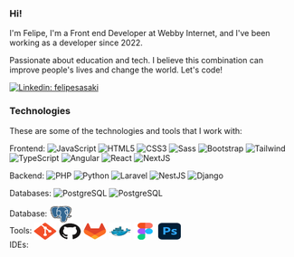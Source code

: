 ### Hi!

I'm Felipe,  I'm a Front end Developer at Webby Internet, and I've been working as a developer since 2022. 

Passionate about education and tech. I believe this combination can improve people's lives and change the world. Let's code!

[![Linkedin: felipesasaki](https://img.shields.io/badge/-Linkedin-blue?style=flat-square&logo=Linkedin&logoColor=white&link=https://www.linkedin.com/in/felipesasaki/)](https://www.linkedin.com/in/felipesasaki/)


### Technologies
These are some of the technologies and tools that I work with:

  Frontend:
  ![JavaScript](https://img.shields.io/badge/-JavaScript-black?style=flat-square&logo=javascript)
  ![HTML5](https://img.shields.io/badge/-HTML5-E34F26?style=flat-square&logo=html5&logoColor=white)
  ![CSS3](https://img.shields.io/badge/-CSS3-1572B6?style=flat-square&logo=css3)
  ![Sass](https://img.shields.io/badge/-Sass-CC6699?style=flat-square&logo=sass&logoColor=white)
  ![Bootstrap](https://img.shields.io/badge/-Bootstrap-563D7C?style=flat-square&logo=bootstrap)
  ![Tailwind](https://img.shields.io/badge/-Tailwind-gray?style=flat-square&logo=tailwindcss)
  ![TypeScript](https://img.shields.io/badge/-TypeScript-007ACC?style=flat-square&logo=typescript&logoColor=white)
  ![Angular](https://img.shields.io/badge/-Angular-DD0031?style=flat-square&logo=angular)
  ![React](https://img.shields.io/badge/-React-blue?style=flat-square&logo=react)
  ![NextJS](https://img.shields.io/badge/-NextJS-black?style=flat-square&logo=nextdotjs)

  Backend:
  ![PHP](https://img.shields.io/badge/-PHP-purple?style=flat-square&logo=php)
  ![Python](https://img.shields.io/badge/-Python-yellow?style=flat-square&logo=python)
  ![Laravel](https://img.shields.io/badge/-Laravel-white?style=flat-square&logo=laravel)
  ![NestJS](https://img.shields.io/badge/-NestJS-E0234E?style=flat-square&logo=nestjs)
  ![Django](https://img.shields.io/badge/-Django-092E20?style=flat-square&logo=django)

  Databases:
  ![PostgreSQL](https://img.shields.io/badge/-PostgreSQL-white?style=flat-square&logo=postgresql)
  ![PostgreSQL](https://img.shields.io/badge/-MySQL-white?style=flat-square&logo=mysql)

<div>
  <span>Database: </span>
  <img align="center" alt="Fe-photoshop" height="30" width="40" src="https://raw.githubusercontent.com/devicons/devicon/master/icons/postgresql/postgresql-original.svg">
</div>

<div>
  <span>Tools: </span>
  <img align="center" alt="Fe-git" height="30" width="40" src="https://raw.githubusercontent.com/devicons/devicon/master/icons/git/git-original.svg">
  <img align="center" alt="Fe-github" height="30" width="40" src="https://raw.githubusercontent.com/devicons/devicon/master/icons/github/github-original.svg">
  <img align="center" alt="Fe-gitlab" height="30" width="40" src="https://raw.githubusercontent.com/devicons/devicon/master/icons/gitlab/gitlab-original.svg">
  <img align="center" alt="Fe-docker" height="30" width="40" src="https://raw.githubusercontent.com/devicons/devicon/master/icons/docker/docker-original.svg">
  <img align="center" alt="Fe-laravel" height="30" width="40" src="https://raw.githubusercontent.com/devicons/devicon/master/icons/figma/figma-original.svg">
  <img align="center" alt="Fe-photoshop" height="30" width="40" src="https://raw.githubusercontent.com/devicons/devicon/master/icons/photoshop/photoshop-original.svg">
</div>

<div>
  <span>IDEs: </span>
  
</div>



